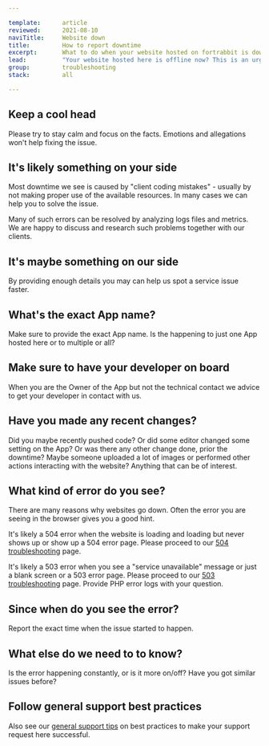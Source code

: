 ```yaml
---

template:      article
reviewed:      2021-08-10
naviTitle:     Website down
title:         How to report downtime
excerpt:       What to do when your website hosted on fortrabbit is down.
lead:          "Your website hosted here is offline now? This is an urgent situation. Let's waste no time and get it solved together in a professional manner. This article helps finding common issues when your website is down and also how to communicate professionally."
group:         troubleshooting
stack:         all

---
```



## Keep a cool head

Please try to stay calm and focus on the facts. Emotions and allegations won't help fixing the issue.

## It's likely something on your side

Most downtime we see is caused by "client coding mistakes" - usually by not making proper use of the available resources. In many cases we can help you to solve the issue.

Many of such errors can be resolved by analyzing logs files and metrics. We are happy to discuss and research such problems together with our clients.

## It's maybe something on our side

By providing enough details you may can help us spot a service issue faster.

## What's the exact App name?

Make sure to provide the exact App name. Is the happening to just one App hosted here or to multiple or all?

## Make sure to have your developer on board

When you are the Owner of the App but not the technical contact we advice to get your developer in contact with us.

## Have you made any recent changes?

Did you maybe recently pushed code? Or did some editor changed some setting on the App? Or was there any other change done, prior the downtime? Maybe someone uploaded a lot of images or performed other actions interacting with the website? Anything that can be of interest.

## What kind of error do you see?

There are many reasons why websites go down. Often the error you are seeing in the browser gives you a good hint.

It's likely a 504 error when the website is loading and loading but never shows up or show up a 504 error page. Please proceed to our [504 troubleshooting](/504-errors) page.

It's likely a 503 error when you see a "service unavailable" message or just a blank screen or a 503 error page. Please proceed to our [503 troubleshooting](/503-errors) page. Provide PHP error logs with your question.

## Since when do you see the error?

Report the exact time when the issue started to happen.

## What else do we need to to know?

Is the error happening constantly, or is it more on/off? Have you got similar issues before?

## Follow general support best practices

Also see our [general support tips](support-tips) on best practices to make your support request here successful.